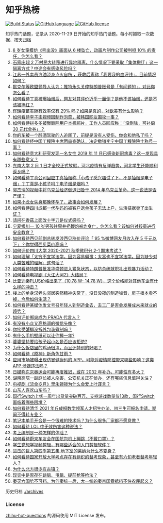 # 知乎热榜
[![Build Status](https://github.com/ToWeLong/zhihu-hot-questions/workflows/CI/badge.svg)](https://github.com/ToWeLong/zhihu-hot-questions/actions)
[![GitHub language](https://img.shields.io/badge/language-golang-orange.svg)](https://golang.org/)
[![GitHub license](https://img.shields.io/github/license/ToWeLong/zhihu-hot-questions)](https://github.com/ToWeLong/zhihu-hot-questions/blob/main/LICENSE)

知乎热门话题，记录从 2020-11-29 日开始的知乎热门话题。每小时抓取一次数据，按天[归档](./archives)

<!-- BEGIN -->

1. [8 岁女童模仿《熊出没》画面从 6 楼坠亡，动画片制作公司被判担 10% 的责任，你怎么看？](https://www.zhihu.com/question/438904512)
1. [石家庄超 2 万村民大转移进行异地隔离，什么情况下要采取「集体搬迁」这一隔离方式？中途会有感染风险吗？](https://www.zhihu.com/question/438979882)
1. [江苏一外卖员汽油浇身点火自伤 ，获救后声称「我要我的血汗钱」，目前情况如何？](https://www.zhihu.com/question/438920061)
1. [默克尔等欧盟领导人认为：推特永久关停特朗普账号是「有问题的」，对此你怎么看？](https://www.zhihu.com/question/438998571)
1. [如何看待丁真被曝抽烟后，网友对其评价近乎一面倒？是他不该抽烟，还是不该被捧红？](https://www.zhihu.com/question/438924016)
1. [辉瑞疫苗实际有效率仅有 29% 吗？如果是真的，对欧美有什么影响？](https://www.zhihu.com/question/438956916)
1. [如何看待李子柒视频因制作泡菜，被韩国网友围攻一事？](https://www.zhihu.com/question/438673845)
1. [如何看待拼多多被曝删除用户本机照片，工作人员回应称：「没删除，可补偿 30 元代金券」？](https://www.zhihu.com/question/439032711)
1. [你的车被一个醉酒驾驶的人追尾了，前提是没有人受伤，你会和他私了吗？](https://www.zhihu.com/question/318040670)
1. [如何看待经中国工程院主席团审查确认，决定撤销李宁中国工程院院士称号一事？](https://www.zhihu.com/question/438938909)
1. [如何看待意大利研究发现一名女性 2019 年 11 月已感染新冠病毒？这一发现具有哪些意义？](https://www.zhihu.com/question/438979350)
1. [东南大学 2 月 1 日才全校正式放假，河北疫情有反弹趋势，河北学生还能顺利返乡吗？](https://www.zhihu.com/question/438413967)
1. [如何看待丁真公司回应丁真抽烟称「小孩子感兴趣试了下，不是抽烟是电子烟」？丁真是小孩子吗？电子烟是烟吗？](https://www.zhihu.com/question/439011345)
1. [郭杰瑞的视频中将乌克兰经济倒退归咎于 2014 年乌克兰革命，这一说法是否严谨？](https://www.zhihu.com/question/438057837)
1. [如果小龙女失身那晚怀孕了，故事会如何发展？](https://www.zhihu.com/question/423552845)
1. [如何看待四川成都一代孕妈妈被客户退单孩子无法上户，生活拮据卖了出生证？](https://www.zhihu.com/question/439028012)
1. [请问在香菇上面改十字刀是仪式感吗？](https://www.zhihu.com/question/438692556)
1. [宁夏银川一 10 岁男孩往窨井扔鞭炮被炸身亡，你怎么看？该如何对孩童进行安全教育？](https://www.zhihu.com/question/439028513)
1. [如何看待西贝前副总转发涉西贝涨价评论「 95 %微博网友月收入在 5 千元以下」？你觉得西贝菜价高吗？](https://www.zhihu.com/question/438761080)
1. [如何评价四川大学 2020-2021 秋季微积分 2-1 期末考试？](https://www.zhihu.com/question/438981396)
1. [如何理解「太穷不宜学法学，因为容易偏激；太富也不宜学法学，因为缺少对人类苦难的理解」这句话？](https://www.zhihu.com/question/438753527)
1. [如何看待特朗普批准华盛顿进入紧急状态，以防总统就职礼出现暴力活动？](https://www.zhihu.com/question/438977712)
1. [如何看待电视剧《大江大河2》大结局？](https://www.zhihu.com/question/438927374)
1. [比亚迪秦PLUS价格出来了（10.78 W- 14.78 W），这个价格能对其他车企有什么样的冲击？](https://www.zhihu.com/question/438928481)
1. [楼上的单身汉老头邻居突然精神失常了，没日没夜的制造噪音，房子根本卖不掉，今后如何生活？](https://www.zhihu.com/question/437626859)
1. [如何看待某媒体发文号召年轻人到制造业去，去工厂是否会发展成未来就业的趋势？](https://www.zhihu.com/question/439014934)
1. [如何评价郑爽成为 PRADA 代言人？](https://www.zhihu.com/question/438858289)
1. [有没有小众又高格调的微信头像？](https://www.zhihu.com/question/412524633)
1. [你接受蟹柳没拆外包装煮制吗？](https://www.zhihu.com/question/438778337)
1. [有什么手机壁纸可以让你捧一年?](https://www.zhihu.com/question/430641061)
1. [婆婆坚持要给孩子起小名是否应该拒绝?](https://www.zhihu.com/question/438823079)
1. [为什么饭店里的鸡汤很清，而且还特别的好喝？](https://www.zhihu.com/question/437783371)
1. [如何看待《原神》新角色甘雨？](https://www.zhihu.com/question/439046014)
1. [应用市场被曝出现仿冒健康码的 APP，可能对疫情防控带来哪些影响？这类 APP 涉嫌违法吗？](https://www.zhihu.com/question/438952386)
1. [日媒称东京奥运会可能再度推迟，或在 2032 年补办，可能性有多大？](https://www.zhihu.com/question/438831764)
1. [湖南高院一副庭长被人杀害，公安机关正在侦办，还有哪些信息值得关注？](https://www.zhihu.com/question/439031196)
1. [电视剧《流金岁月》里朱锁锁为什么会爱上叶谨言？](https://www.zhihu.com/question/438609782)
1. [山东人喜欢山东吗？](https://www.zhihu.com/question/395919612)
1. [国行Switch上线一周年出货量突破百万，支持游戏数量仅13款，国行Switch面临着哪些困境？](https://www.zhihu.com/question/439023436)
1. [如何看待清华 2021 年丘成桐数学领军人才招生办法，初三生可报名申请，期间不得转专业？](https://www.zhihu.com/question/438909019)
1. [笔记本单手开合是一个很难的技术吗？为什么很多厂家都不愿意做？](https://www.zhihu.com/question/438665321)
1. [如何看待 LOL 中无效伤害这种说法？](https://www.zhihu.com/question/438457344)
1. [考上编制是一种怎样的体验？](https://www.zhihu.com/question/64229374)
1. [如何看待蔚来车友会在国航包机上蹦跳（不戴口罩）？](https://www.zhihu.com/question/438767136)
1. [学生党想学视频剪辑，有哪些适合的入门剪辑软件？](https://www.zhihu.com/question/60081832)
1. [进击的巨人第四季第五集 地下室的莱纳为什么不变身？](https://www.zhihu.com/question/438920731)
1. [如何看待国家开放大学考点存在有组织的替考现象，甚至有六旬老者替考年轻人？](https://www.zhihu.com/question/438858801)
1. [为什么北方很少有古镇？](https://www.zhihu.com/question/22653741)
1. [现实中是否存在跳狙、甩狙、提前枪等枪法？](https://www.zhihu.com/question/438863631)
1. [秦灭六国势不可挡，为何秦统一后，大一统的秦帝国竟抵挡不住农民起义？](https://www.zhihu.com/question/435723669)

<!-- END -->

历史归档 [./archives](./archives)


### License
[zhihu-hot-questions](https://github.com/towelong/zhihu-hot-questions) 的源码使用 MIT License 发布。